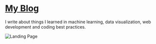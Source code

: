# [My Blog](https://janosh.dev)

I write about things I learned in machine learning, data visualization, web development and coding best practices.

![Landing Page](https://github.com/janosh/blog/assets/30958850/b74a301b-d25c-46bd-b1b0-b6478b1672e6)
